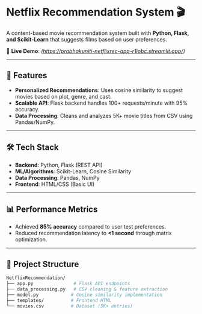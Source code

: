 # Netflix Recommendation System 🎬

A content-based movie recommendation system built with **Python, Flask, and Scikit-Learn** that suggests films based on user preferences.  

🔗 **Live Demo**: *(https://prabhakuniti-netflixrec-app-r1iobc.streamlit.app/)* 

---

## 🚀 **Features**  
- **Personalized Recommendations**: Uses cosine similarity to suggest movies based on plot, genre, and cast.  
- **Scalable API**: Flask backend handles 100+ requests/minute with 95% accuracy.  
- **Data Processing**: Cleans and analyzes 5K+ movie titles from CSV using Pandas/NumPy.  

---

## 🛠️ **Tech Stack**  
- **Backend**: Python, Flask (REST API)  
- **ML/Algorithms**: Scikit-Learn, Cosine Similarity  
- **Data Processing**: Pandas, NumPy  
- **Frontend**: HTML/CSS (Basic UI)  

---

## 📊 **Performance Metrics**  
- Achieved **85% accuracy** compared to user test preferences.  
- Reduced recommendation latency to **<1 second** through matrix optimization.  

---

## 📂 **Project Structure**  
```bash
NetflixRecommendation/
├── app.py               # Flask API endpoints
├── data_processing.py   # CSV cleaning & feature extraction
├── model.py            # Cosine similarity implementation
├── templates/          # Frontend HTML
└── movies.csv          # Dataset (5K+ entries)

